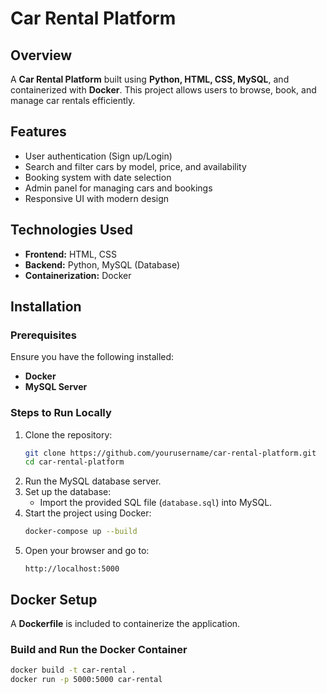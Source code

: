 # Car Rental Platform

## Overview
A **Car Rental Platform** built using **Python, HTML, CSS, MySQL**, and containerized with **Docker**. This project allows users to browse, book, and manage car rentals efficiently.

## Features
- User authentication (Sign up/Login)
- Search and filter cars by model, price, and availability
- Booking system with date selection
- Admin panel for managing cars and bookings
- Responsive UI with modern design

## Technologies Used
- **Frontend:** HTML, CSS
- **Backend:** Python, MySQL (Database)
- **Containerization:** Docker

## Installation
### Prerequisites
Ensure you have the following installed:
- **Docker**
- **MySQL Server**

### Steps to Run Locally
1. Clone the repository:
   ```sh
   git clone https://github.com/yourusername/car-rental-platform.git
   cd car-rental-platform
   ```
2. Run the MySQL database server.
3. Set up the database:
   - Import the provided SQL file (`database.sql`) into MySQL.
4. Start the project using Docker:
   ```sh
   docker-compose up --build
   ```
5. Open your browser and go to:
   ```
   http://localhost:5000
   ```

## Docker Setup
A **Dockerfile** is included to containerize the application.

### Build and Run the Docker Container
```sh
docker build -t car-rental .
docker run -p 5000:5000 car-rental
```





